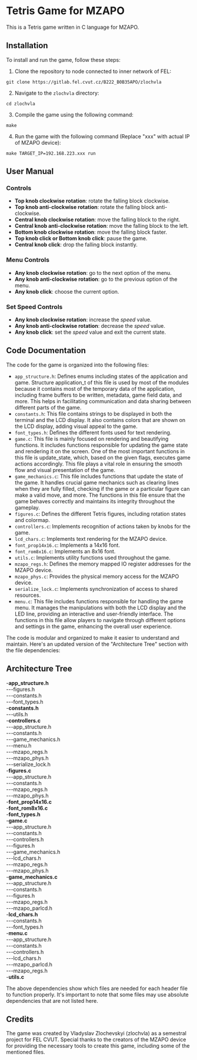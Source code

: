 # Tetris Game for MZAPO

This is a Tetris game written in C language for MZAPO.

## Installation

To install and run the game, follow these steps:

1. Clone the repository to node connected to inner network of FEL:

```
git clone https://gitlab.fel.cvut.cz/B222_B0B35APO/zlochvla
```

2. Navigate to the `zlochvla` directory:

```
cd zlochvla
```

3. Compile the game using the following command:

```
make
```

4. Run the game with the following command (Replace "xxx" with actual IP of MZAPO device):

```
make TARGET_IP=192.168.223.xxx run
```

## User Manual

### Controls

- **Top knob clockwise rotation**: rotate the falling block clockwise.
- **Top knob anti-clockwise rotation**: rotate the falling block anti-clockwise.
- **Central knob clockwise rotation**: move the falling block to the right.
- **Central knob anti-clockwise rotation**: move the falling block to the left.
- **Bottom knob clockwise rotation**: move the falling block faster.
- **Top knob click or Bottom knob click**: pause the game.
- **Central knob click**: drop the falling block instantly.

### Menu Controls

- **Any knob clockwise rotation**: go to the next option of the menu.
- **Any knob anti-clockwise rotation**: go to the previous option of the menu.
- **Any knob click**: choose the current option.

### Set Speed Controls

- **Any knob clockwise rotation**: increase the *speed* value.
- **Any knob anti-clockwise rotation**: decrease the *speed* value.
- **Any knob click**: set the *speed* value and exit the current state.

## Code Documentation

The code for the game is organized into the following files:
- `app_structure.h`: Defines enums including states of the application and game. Structure application_t of this file is used by most of the modules because it contains most of the temporary data of the application, including frame buffers to be written, metadata, game field data, and more. This helps in facilitating communication and data sharing between different parts of the game.
- `constants.h`:  This file contains strings to be displayed in both the terminal and the LCD display. It also contains colors that are shown on the LCD display, adding visual appeal to the game.
- `font_types.h`: Defines the different fonts used for text rendering.
- `game.c`: This file is mainly focused on rendering and beautifying functions. It includes functions responsible for updating the game state and rendering it on the screen. One of the most important functions in this file is update_state, which, based on the given flags, executes game actions accordingly. This file plays a vital role in ensuring the smooth flow and visual presentation of the game.
- `game_mechanics.c`: This file includes functions that update the state of the game. It handles crucial game mechanics such as clearing lines when they are fully filled, checking if the game or a particular figure can make a valid move, and more. The functions in this file ensure that the game behaves correctly and maintains its integrity throughout the gameplay.
- `figures.c`: Defines the different Tetris figures, including rotation states and colormap.
- `controllers.c`: Implements recognition of actions taken by knobs for the game.
- `lcd_chars.c`: Implements text rendering for the MZAPO device.
- `font_prop14x16.c`: Implements a 14x16 font.
- `font_rom8x16.c`: Implements an 8x16 font.
- `utils.c`: Implements utility functions used throughout the game.
- `mzapo_regs.h`: Defines the memory mapped IO register addresses for the MZAPO device.
- `mzapo_phys.c`: Provides the physical memory access for the MZAPO device.
- `serialize_lock.c`: Implements synchronization of access to shared resources.
- `menu.c`: This file includes functions responsible for handling the game menu. It manages the manipulations with both the LCD display and the LED line, providing an interactive and user-friendly interface. The functions in this file allow players to navigate through different options and settings in the game, enhancing the overall user experience.

The code is modular and organized to make it easier to understand and maintain.
Here's an updated version of the "Architecture Tree" section with the file dependencies:

## Architecture Tree
-**app_structure.h**  
---figures.h  
---constants.h  
---font_types.h  
-**constants.h**  
---utils.h  
-**controllers.c**  
---app_structure.h  
---constants.h  
---game_mechanics.h  
---menu.h  
---mzapo_regs.h  
---mzapo_phys.h  
---serialize_lock.h  
-**figures.c**  
---app_structure.h  
---constants.h  
---mzapo_regs.h  
---mzapo_phys.h  
-**font_prop14x16.c**  
-**font_rom8x16.c**  
-**font_types.h**  
-**game.c**  
---app_structure.h  
---constants.h  
---controllers.h  
---figures.h  
---game_mechanics.h  
---lcd_chars.h  
---mzapo_regs.h  
---mzapo_phys.h  
-**game_mechanics.c**  
---app_structure.h  
---constants.h  
---figures.h  
---mzapo_regs.h  
---mzapo_parlcd.h  
-**lcd_chars.h**  
---constants.h  
---font_types.h  
-**menu.c**  
---app_structure.h  
---constants.h  
---controllers.h  
---lcd_chars.h  
---mzapo_parlcd.h  
---mzapo_regs.h  
-**utils.c**

The above dependencies show which files are needed for each header file to function properly. It's important to note that some files may use absolute dependencies that are not listed here.

## Credits

The game was created by Vladyslav Zlochevskyi (zlochvla) as a semestral project for FEL CVUT. Special thanks to the creators of the MZAPO device for providing the necessary tools to create this game, including some of the mentioned files.
